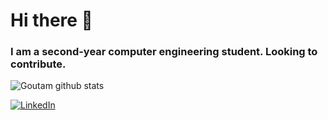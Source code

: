 # Hi there 👋
### I am a second-year computer engineering student. Looking to contribute.                                    
![Goutam github stats](https://github-readme-stats.vercel.app/api?username=goutamthakur&show_icons=true&hide_border=true)
<div align="left">
<a href="https://www.linkedin.com/in/goutam-thakur-b96626208/"><img alt="LinkedIn" src="https://img.shields.io/badge/linkedin-%230077B5.svg?style=for-the-badge&logo=linkedin&logoColor=white"></a>
</div>
